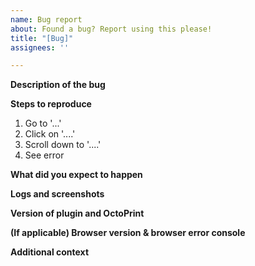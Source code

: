 ```yaml
---
name: Bug report
about: Found a bug? Report using this please!
title: "[Bug]"
assignees: ''

---
```


<!-- PLEASE don't delete any of the sections below, you will more than likely be asked for extra information if you do. -->

**Description of the bug**

<!-- Describe the bug as best as you can. -->

**Steps to reproduce**
<!-- Clear reproduction steps that anyone can follow, to create the problem.
Please include any relevant settings & your hardware configuration here -->
1. Go to '...'
2. Click on '....'
3. Scroll down to '....'
4. See error

**What did you expect to happen**

**Logs and screenshots**
<!-- Please upload the log file `plugin_ws281x_led_status_debug.log` as well as an `octoprint.log` from OctoPrint's logging panel, these are VERY helpful and should not be missed.... 
You may be asked to enable debug logging under settings > features to provide extra information.
-->

**Version of plugin and OctoPrint**

<!-- Can be found within OctoPrint on the plugin manager page -->

**(If applicable) Browser version & browser error console**

<!-- Only needed if you are reporting an issue with the web interface -->

**Additional context**

<!-- Anything else to add? -->
